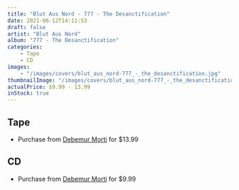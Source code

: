 ```yaml
---
title: "Blut Aus Nord - 777 - The Desanctification"
date: 2021-06-12T14:11:53
draft: false
artist: "Blut Aus Nord"
album: "777 - The Desanctification"
categories:
    - Tape
    - CD
images:
    - "/images/covers/blut_aus_nord-777_-_the_desanctification.jpg"
thumbnailImage: "/images/covers/blut_aus_nord-777_-_the_desanctification-thumb.jpg"
actualPrice: $9.99 - 13.99
inStock: true
---
```


## Tape
* Purchase from [Debemur Morti](https://debemurmorti.aisamerch.com/item/99605) for $13.99
## CD
* Purchase from [Debemur Morti](https://debemurmorti.aisamerch.com/item/74836) for $9.99
